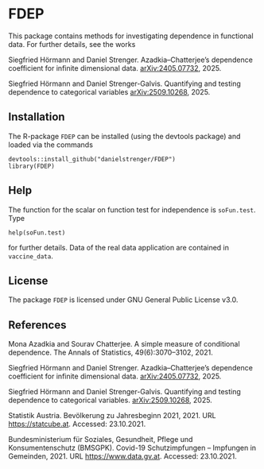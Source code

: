 # FDEP

This package contains methods for investigating dependence in functional data. For further details, see the works

Siegfried Hörmann and Daniel Strenger. Azadkia–Chatterjee’s dependence coefficient for infinite dimensional data. [arXiv:2405.07732](https://arxiv.org/abs/2405.07732), 2025.

Siegfried Hörmann and Daniel Strenger-Galvis. Quantifying and testing dependence to categorical variables [arXiv:2509.10268](https://arxiv.org/abs/2509.10268), 2025.

## Installation

The R-package `FDEP` can be installed (using the devtools package) and loaded via the commands

```         
devtools::install_github("danielstrenger/FDEP")
library(FDEP)
```

## Help

The function for the scalar on function test for independence is `soFun.test`. Type

```         
help(soFun.test)
```

for further details. Data of the real data application are contained in `vaccine_data`.

## License

The package `FDEP` is licensed under GNU General Public License v3.0.

## References

Mona Azadkia and Sourav Chatterjee. A simple measure of conditional dependence. The Annals of Statistics, 49(6):3070–3102, 2021.

Siegfried Hörmann and Daniel Strenger. Azadkia–Chatterjee’s dependence coefficient for infinite dimensional data. [arXiv:2405.07732](https://arxiv.org/abs/2405.07732), 2025.

Siegfried Hörmann and Daniel Strenger-Galvis. Quantifying and testing dependence to categorical variables. [arXiv:2509.10268](https://arxiv.org/abs/2509.10268), 2025.

Statistik Austria. Bevölkerung zu Jahresbeginn 2021, 2021. URL <https://statcube.at>. Accessed: 23.10.2021.

Bundesministerium für Soziales, Gesundheit, Pflege und Konsumentenschutz (BMSGPK). Covid-19 Schutzimpfungen – Impfungen in Gemeinden, 2021. URL <https://www.data.gv.at>. Accessed: 23.10.2021.
